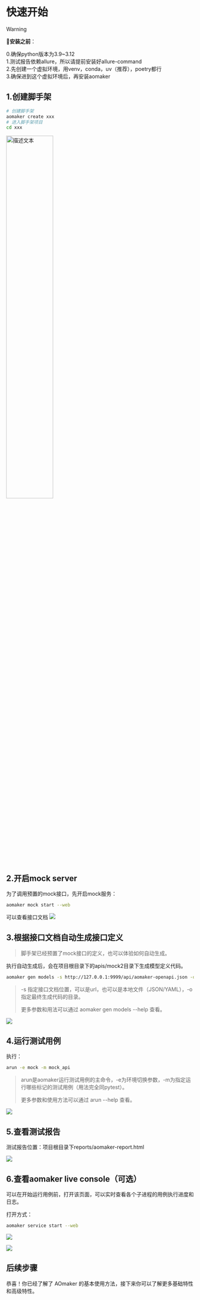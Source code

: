 # 快速开始

> [!WARNING]
>📢**安装之前**：    
>  
>0.确保python版本为3.9~3.12  
>1.测试报告依赖allure，所以请提前安装好allure-command  
>2.先创建一个虚拟环境，用venv，conda，uv（推荐），poetry都行  
>3.确保进到这个虚拟环境后，再安装aomaker  



## 1.创建脚手架

```bash
# 创建脚手架
aomaker create xxx
# 进入脚手架项目
cd xxx
```
<img src="https://picgo2listen.oss-cn-beijing.aliyuncs.com/imgs/20250429140340.png" width="50%" height="50%" alt="描述文本">


## 2.开启mock server

为了调用预置的mock接口，先开启mock服务：

```bash
aomaker mock start --web
```

可以查看接口文档
![](https://picgo2listen.oss-cn-beijing.aliyuncs.com/imgs/aomaker%20v3.0%E6%96%B0%E5%8A%9F%E8%83%BD-20250227.png)

## 3.根据接口文档自动生成接口定义

> 脚手架已经预置了mock接口的定义，也可以体验如何自动生成。

执行自动生成后，会在项目根目录下的apis/mock2目录下生成模型定义代码。

```bash
aomaker gen models -s http://127.0.0.1:9999/api/aomaker-openapi.json -o apis/mock2
```

> -s 指定接口文档位置，可以是url，也可以是本地文件（JSON/YAML），-o 指定最终生成代码的目录。
>
> 更多参数和用法可以通过 aomaker gen models --help 查看。

![](https://picgo2listen.oss-cn-beijing.aliyuncs.com/imgs/20250429150804.png)


## 4.运行测试用例

执行：
```bash
arun -e mock -m mock_api
```


> arun是aomaker运行测试用例的主命令，-e为环境切换参数，-m为指定运行哪些标记的测试用例（用法完全同pytest）。
>
> 更多参数和使用方法可以通过 arun --help 查看。


![](https://picgo2listen.oss-cn-beijing.aliyuncs.com/imgs/20250429145331.png)


## 5.查看测试报告
测试报告位置：项目根目录下reports/aomaker-report.html

![](https://picgo2listen.oss-cn-beijing.aliyuncs.com/imgs/20250428200733.png)

## 6.查看aomaker live console（可选）

可以在开始运行用例前，打开该页面，可以实时查看各个子进程的用例执行进度和日志。

打开方式：
```bash
aomaker service start --web
```

![](https://picgo2listen.oss-cn-beijing.aliyuncs.com/imgs/20250428204248.png)

![](https://picgo2listen.oss-cn-beijing.aliyuncs.com/imgs/20250428201246.png)



## 后续步骤

恭喜！你已经了解了 AOmaker 的基本使用方法，接下来你可以了解更多基础特性和高级特性。